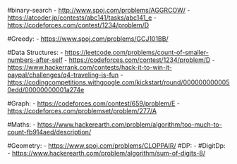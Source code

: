#binary-search
	- http://www.spoj.com/problems/AGGRCOW/
	- https://atcoder.jp/contests/abc141/tasks/abc141_e
	- https://codeforces.com/contest/1234/problem/D

#Greedy:
	- https://www.spoj.com/problems/GCJ101BB/

#Data Structures:
	- https://leetcode.com/problems/count-of-smaller-numbers-after-self
	- https://codeforces.com/contest/1234/problem/D
	- https://www.hackerrank.com/contests/hack-it-to-win-it-paypal/challenges/q4-traveling-is-fun
	- https://codingcompetitions.withgoogle.com/kickstart/round/0000000000050edd/00000000001a274e

#Graph:
	- https://codeforces.com/contest/659/problem/E
	- https://codeforces.com/problemset/problem/277/A

#Maths:
	- https://www.hackerearth.com/problem/algorithm/too-much-to-count-fb914aed/description/

#Geometry:
	- https://www.spoj.com/problems/CLOPPAIR/
#DP:
	- #DigitDp:
		- https://www.hackerearth.com/problem/algorithm/sum-of-digits-8/